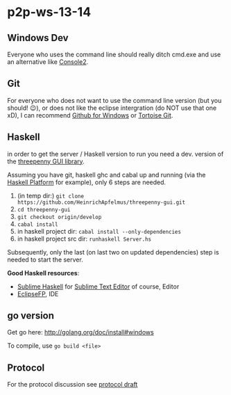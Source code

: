 p2p-ws-13-14
============

## Windows Dev
Everyone who uses the command line should really ditch cmd.exe and use an
alternative like [Console2](http://sourceforge.net/projects/console/).

## Git
For everyone who does not want to use the command line version (but you should!
:wink:), or does not like the eclipse intergration (do NOT use that one xD), I
can recommend [Github for Windows](http://windows.github.com/) or
[Tortoise Git](https://code.google.com/p/tortoisegit/).

## Haskell
in order to get the server / Haskell version to run you need a dev. version of the
[threepenny GUI library](https://github.com/HeinrichApfelmus/threepenny-gui/tree/develop).

Assuming you have git, haskell ghc and cabal up and running (via the
[Haskell Platform](http://www.haskell.org/platform/) for example), only 6 steps
are needed.

1. (in temp dir:) `git clone https://github.com/HeinrichApfelmus/threepenny-gui.git`
2. `cd threepenny-gui`
3. `git checkout origin/develop`
4. `cabal install`
5. in haskell project dir: `cabal install --only-dependencies`
6. in haskell project src dir: `runhaskell Server.hs`

Subsequently, only the last (on last two on updated dependencies) step is needed
to start the server.

**Good Haskell resources**:

- [Sublime Haskell](https://github.com/SublimeHaskell/SublimeHaskell) for
  [Sublime Text Editor](http://www.sublimetext.com/) of course, Editor
- [EclipseFP](http://eclipsefp.github.io/), IDE

## go version
Get go here: http://golang.org/doc/install#windows

To compile, use `go build <file>`

## Protocol
For the protocol discussion see [protocol draft](protocol.md)
